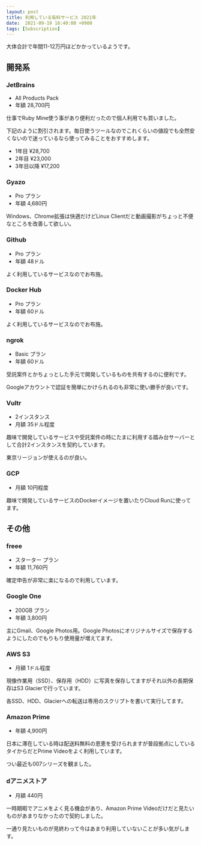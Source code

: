 ```yaml
---
layout: post
title: 利用している有料サービス 2021年 
date:  2021-09-19 18:40:00 +0900
tags: [Subscription]
---
```


大体合計で年間11-12万円ほどかかっているようです。

## 開発系

### JetBrains

- All Products Pack
- 年額 28,700円

仕事でRuby Mine使う事があり便利だったので個人利用でも買いました。

下記のように割引されます。毎日使うツールなのでこれくらいの値段でも全然安くないので迷っているなら使ってみることをおすすめします。

- 1年目 ¥28,700
- 2年目 ¥23,000
- 3年目以降 ¥17,200

### Gyazo

- Pro プラン
- 年額 4,680円

Windows、Chrome拡張は快適だけどLinux Clientだと動画撮影がちょっと不便なところを改善して欲しい。

### Github

- Pro プラン
- 年額 48ドル

よく利用しているサービスなのでお布施。

### Docker Hub

- Pro プラン
- 年額 60ドル

よく利用しているサービスなのでお布施。

### ngrok  

- Basic プラン
- 年額 60ドル

受託案件とかちょっとした手元で開発しているものを共有するのに便利です。

Googleアカウントで認証を簡単にかけられるのも非常に使い勝手が良いです。
 
### Vultr

- 2インスタンス
- 月額 35ドル程度

趣味で開発しているサービスや受託案件の時にたまに利用する踏み台サーバーとして合計2インスタンスを契約しています。

東京リージョンが使えるのが良い。

### GCP

- 月額 10円程度

趣味で開発しているサービスのDockerイメージを置いたりCloud Runに使ってます。

## その他

### freee

- スターター プラン
- 年額 11,760円

確定申告が非常に楽になるので利用しています。

### Google One

- 200GB プラン
- 年額 3,800円

主にGmail、Google Photos用。Google Photosにオリジナルサイズで保存するようにしたのでもりもり使用量が増えてます。

### AWS S3

- 月額 1ドル程度

現像作業用（SSD）、保存用（HDD）に写真を保存してますがそれ以外の長期保存はS3 Glacierで行っています。

各SSD、HDD、Glacierへの転送は専用のスクリプトを書いて実行してます。

### Amazon Prime

- 年額 4,900円

日本に滞在している時は配送料無料の恩恵を受けられますが普段拠点にしているタイからだとPrime Videoをよく利用しています。

つい最近も007シリーズを観ました。

### dアニメストア

- 月額 440円

一時期暇でアニメをよく見る機会があり、Amazon Prime Videoだけだと見たいものがあまりなかったので契約しました。

一通り見たいものが見終わって今はあまり利用していないことが多い気がします。
